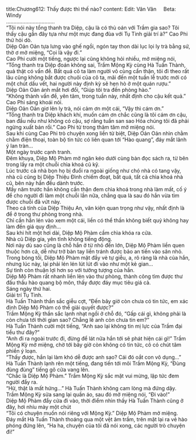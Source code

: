 title:Chương612: Thấy được thì thế nào?
content:
Edit: Vân Vân     Beta: Windy<br>……………………………<br>“Tôi nói này tổng thanh tra Diệp, cậu là có thù oán với Trầm gia sao? Tôi thấy cậu gần đây tựa như một mực đang đùa với Tụ Tinh giải trí à?” Cao Phi thử hỏi dò.<br>Diệp Oản Oản tựa lưng vào ghế ngồi, ngón tay thon dài lục lọi ly trà bằng sứ, thờ ơ mở miệng, “Coi là vậy đi.”<br>Cao Phi cười một tiếng, ngược lại cũng không hỏi nhiều, mở miệng nói, “Tổng thanh tra Diệp đoán không sai, Trầm Mộng Kỳ cùng Hà Tuấn Thành, quả thật có vấn đề. Bất quá cô ta làm người vô cùng cẩn thận, tôi đi theo rất lâu cũng không bắt được chuôi của cô ta, mãi đến một tuần lễ trước mới có một chút dấu vết, hai người này định kỳ sẽ hẹn hò ở một quán rượu.”<br>Diệp Oản Oản ánh mắt hơi đổi, “Giúp tôi tra đến phòng hào.”<br>“Không thành vấn đề, yên tâm, trong tuần này, nhất định cho cậu kết quả.” Cao Phi sảng khoái nói.<br>Diệp Oản Oản giơ lên ly trà, nói cảm ơn một cái, “Vậy thì cám ơn.”<br>“Tổng thanh tra Diệp khách khí, muốn cám ơn chắc cũng là tôi cám ơn cậu, ban đầu nếu như không có cậu, sợ rằng tuần san sao Hỏa chúng tôi đã phải ngừng xuất bản rồi.” Cao Phi từ trong thâm tâm mở miệng nói.<br>Sau khi cùng Cao Phi trò chuyện xong liền từ biệt, Diệp Oản Oản nhìn chằm chằm điện thoại, toàn bộ tin tức có liên quan tới “Hào quang”, đáy mắt lãnh ý lan tràn…<br>Một ngày trước cạnh tranh.<br>Đêm khuya, Diệp Mộ Phàm mở ngăn kéo dưới cùng bàn đọc sách ra, từ bên trong lấy ra một chuỗi chìa khoá cũ kỹ.<br>Lúc trước cả nhà bọn họ bị đuổi ra ngoài giống như chó nhà có tang vậy, nhà cũ cũng bị Diệp Thiệu Đình chiếm đoạt, bất quá, tất cả chìa khoá nhà cũ, bên này hắn đều dành trước.<br>Mấy năm trước hắn không cẩn thận đem chìa khoá trong nhà làm mất, cố ý để cho người đi làm một chuỗi lần nữa, chẳng qua là sau đó hắn vừa tìm được chuỗi đã vứt này.<br>Theo cá tính của Diệp Thiệu An, văn kiện quan trọng như vậy, nhất định là để ở trong thư phòng trong nhà.<br>Chỉ cần hắn lén vào xem một cái, liền có thể thần không biết quỷ không hay làm đến giá quy định…<br>Sau khi hít một hơi dài, Diệp Mộ Phàm cầm chìa khóa ra cửa.<br>Nhà cũ Diệp gia, yên tĩnh không tiếng động.<br>Nơi này dù sao cũng là chỗ hắn ở từ nhỏ đến lớn, Diệp Mộ Phàm liền quen thuộc hơn cả, dễ như trở bàn tay liền tránh được bảo an tiến vào sân nhỏ.<br>Trong bóng tối, Diệp Mộ Phàm mặt đầy vẻ tự giễu, a, rõ ràng là nhà của hắn, nhưng lúc này, lại phải lén lén lút lút đi vào như một kẻ gian…<br>Sự tình còn thuận lợi hơn so với tưởng tượng của hắn.<br>Diệp Mộ Phàm rất nhanh liền lẻn vào thư phòng, thành công tìm được thư đấu thầu hào quang bộ môn, thấy được đáy mục tiêu giá cả.<br>Sáng ngày thứ hai.<br>Giải trí Tụ Tinh.<br>Hà Tuấn Thành thần sắc giễu cợt, “Đến bây giờ còn chưa có tin tức, em xác định Diệp Mộ Phàm có thể giải quyết được?”<br>Trầm Mộng Kỳ thần sắc lạnh nhạt ngồi ở chỗ đó, “Gấp cái gì, không phải là còn chưa tới thời gian sao? Chẳng lẽ anh còn chưa tin em?”<br>Hà Tuấn Thành cười một tiếng, “Anh sao lại không tin mị lực của Trầm đại tiểu thư đây?”<br>“Anh đi ra ngoài trước đi, đừng để lát nữa hắn tới sẽ phát hiện cái gì!” Trầm Mộng Kỳ mở miệng, chờ tới bây giờ còn không có tin tức, cô có chút tâm phiền ý loạn.<br>“Thấy được, hắn lại làm khó dễ được anh sao? Cái đó oắt con vô dụng…”<br>Hà Tuấn Thành lạnh rên một tiếng, đang tiến tới môi Trầm Mộng Kỳ, “Đùng đùng đùng” tiếng gõ cửa vang lên.<br>“Chắc là Diệp Mộ Phàm.” Trầm Mộng Kỳ sắc mặt vui mừng, lập tức đem người đẩy ra.<br>“Hừ, thật là mất hứng…” Hà Tuấn Thành không cam lòng mà đứng dậy.<br>Trầm Mộng Kỳ sửa sang lại quần áo, sau đó mở miệng nói, “Đi vào!”<br>Diệp Mộ Phàm đẩy cửa đi vào, thời điểm nhìn thấy Hà Tuấn Thành cũng ở đây, hơi nhíu mày một chút<br>“Tôi có chuyện muốn nói riêng với Mộng Kỳ.” Diệp Mộ Phàm mở miệng.<br>Đáy mắt Hà Tuấn Thành thoáng qua một vệt âm trầm, trên mặt lại ra vẻ hào phóng đứng lên, “Ha ha, chuyện của tôi đã nói xong, các người trò chuyện đi!”